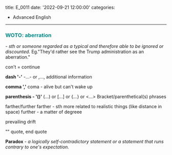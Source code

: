 title: E_0011
date: '2022-09-21 12:00:00'
categories:
  - Advanced English
---
### <font color="#008B8B">**WOTO: aberration**</font>

*- sth or someone regarded as a typical and therefore able to be ignored or discounted.*
Eg."They'd rather see the Trump administration as an aberration."

con't = continue

**dash '-'**
-...- or ,...,
additional information

**comma ','**
coma - alive but can't wake up

**parenthesis - '()'**
(...) or [...] or {...} or <...>
Bracket/parenthetical(s) phrases


farther/further
farther - sth more related to realistic things (like distance in space)
further - a matter of degreee

prevailing
drift

"" quote, end quote

**Paradox**
*- a logically self-contradictory statement or a statement that runs contrary to one's expectation.*
